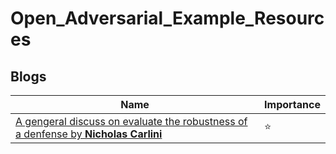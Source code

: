 # Open_Adversarial_Example_Resources


## Blogs
| Name                                                                                                                                                             | Importance |
| ---------------------------------------------------------------------------------------------------------------------------------------------------------------- | ---------- |
| [A gengeral discuss on evaluate the robustness of a denfense by **Nicholas Carlini**](https://nicholas.carlini.com/writing/2024/yet-another-broken-defense.html) | :star:     |